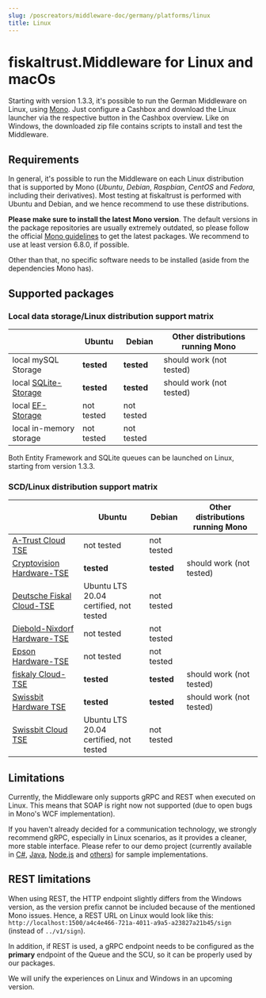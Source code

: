 ```yaml
---
slug: /poscreators/middleware-doc/germany/platforms/linux
title: Linux
---
```


# fiskaltrust.Middleware for Linux and macOs

Starting with version 1.3.3, it's possible to run the German Middleware on Linux, using [Mono](https://www.mono-project.com/). Just configure a Cashbox and download the Linux launcher via the respective button in the Cashbox overview. Like on Windows, the downloaded zip file contains scripts to install and test the Middleware.

## Requirements

In general, it's possible to run the Middleware on each Linux distribution that is supported by Mono (_Ubuntu_, _Debian_, _Raspbian_, _CentOS_ and _Fedora_, including their derivatives). Most testing at fiskaltrust is performed with Ubuntu and Debian, and we hence recommend to use these distributions.

**Please make sure to install the latest Mono version**. The default versions in the package repositories are usually extremely outdated, so please follow the official [Mono guidelines](https://www.mono-project.com/download/stable/#download-lin-ubuntu) to get the latest packages. We recommend to use at least version 6.8.0, if possible.

Other than that, no specific software needs to be installed (aside from the dependencies Mono has).

## Supported packages

### Local data storage/Linux distribution support matrix

|                                                              | Ubuntu     | Debian     | Other distributions running Mono |
| ------------------------------------------------------------ | ---------- | ---------- | -------------------------------- |
| local mySQL Storage                                          | **tested** | **tested** | should work (not tested)         |
| local [SQLite-Storage](../on-premise-databases/sqlite.md)    | **tested** | **tested** | should work (not tested)         |
| local [EF-Storage](../on-premise-databases/entity-framework.md) | not tested | not tested |                                  |
| local in-memory storage                                      | not tested | not tested |                                  |

Both Entity Framework and SQLite queues can be launched on Linux, starting from version 1.3.3. 

### SCD/Linux distribution support matrix

|                                                           | Ubuntu                                 | Debian     | Other distributions running Mono |
| --------------------------------------------------------- | -------------------------------------- | ---------- | -------------------------------- |
| [A-Trust Cloud TSE](../scd/a-trust.md)                    | not tested                             | not tested |                                  |
| [Cryptovision Hardware-TSE](../scd/cryptovision.md)       | **tested**                             | **tested** | should work (not tested)         |
| [Deutsche Fiskal Cloud-TSE](../scd/deutsche-fiskal.md)    | Ubuntu LTS 20.04 certified, not tested | not tested |                                  |
| [Diebold-Nixdorf Hardware-TSE](../scd/diebold-nixdorf.md) | not tested                             | not tested |                                  |
| [Epson Hardware-TSE](../scd/epson.md)                     | not tested                             | not tested |                                  |
| [fiskaly Cloud-TSE](../scd/fiskaly.md)                    | **tested**                             | **tested** | should work (not tested)         |
| [Swissbit Hardware TSE](../scd/swissbit.md)               | **tested**                             | **tested** | should work (not tested)         |
| [Swissbit Cloud TSE](../scd/swissbit-cloud.md)            | Ubuntu LTS 20.04 certified, not tested | not tested |                                  |

## Limitations

Currently, the Middleware only supports gRPC and REST when executed on Linux. This means that SOAP is right now not supported (due to open bugs in Mono's WCF implementation). 

If you haven't already decided for a communication technology, we strongly recommend gRPC, especially in Linux scenarios, as it provides a cleaner, more stable interface. Please refer to our demo project (currently available in [C#](https://github.com/fiskaltrust/middleware-demo-dotnet), [Java](https://github.com/fiskaltrust/middleware-demo-java), [Node.js](https://github.com/fiskaltrust/middleware-demo-node) and [others](https://github.com/fiskaltrust)) for sample implementations.

## REST limitations

When using REST, the HTTP endpoint slightly differs from the Windows version, as the version prefix cannot be included because of the mentioned Mono issues. Hence, a REST URL on Linux would look like this: `http://localhost:1500/a4c4e466-721a-4011-a9a5-a23827a21b45/sign` (instead of `../v1/sign`).

In addition, if REST is used, a gRPC endpoint needs to be configured as the **primary** endpoint of the Queue and the SCU, so it can be properly used by our packages.

We will unify the experiences on Linux and Windows in an upcoming version.